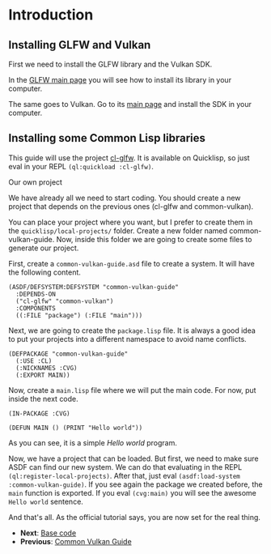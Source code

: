 <h1 id="header:CVG:INTRODUCTION-HEADER">Introduction</h1>

<h2 id="header:ADP:HEADERTAG7">Installing GLFW and Vulkan</h2>

First we need to install the GLFW library and the Vulkan SDK\.

In the [GLFW main page](https://www.glfw.org/) you will see how to install its library in your computer\.

The same goes to Vulkan\. Go to its [main page](https://vulkan.lunarg.com/) and install the SDK in your computer\.

<h2 id="header:ADP:HEADERTAG8">Installing some Common Lisp libraries</h2>

This guide will use the project [cl\-glfw](https://github.com/Hectarea1996/cl-glfw)\. It is available on Quicklisp\, so just eval in your REPL ``` (ql:quickload :cl-glfw) ```\.

Our own project

We have already all we need to start coding\. You should create a new project that depends on the previous ones \(cl\-glfw and common\-vulkan\)\.

You can place your project where you want\, but I prefer to create them in the ``` quicklisp/local-projects/ ``` folder\. Create a new folder named common\-vulkan\-guide\. Now\, inside this folder we are going to create some files to generate our project\.

First\, create a ``` common-vulkan-guide.asd ``` file to create a system\. It will have the following content\.

`````Lisp
(ASDF/DEFSYSTEM:DEFSYSTEM "common-vulkan-guide"
  :DEPENDS-ON
  ("cl-glfw" "common-vulkan")
  :COMPONENTS
  ((:FILE "package") (:FILE "main")))
`````

Next\, we are going to create the ``` package.lisp ``` file\. It is always a good idea to put your projects into a different namespace to avoid name conflicts\.

`````Lisp
(DEFPACKAGE "common-vulkan-guide"
  (:USE :CL)
  (:NICKNAMES :CVG)
  (:EXPORT MAIN))
`````

Now\, create a ``` main.lisp ``` file where we will put the main code\. For now\, put inside the next code\.

`````Lisp
(IN-PACKAGE :CVG)

(DEFUN MAIN () (PRINT "Hello world"))
`````

As you can see\, it is a simple <em>Hello world</em> program\.

Now\, we have a project that can be loaded\. But first\, we need to make sure ASDF can find our new system\. We can do that evaluating in the REPL ``` (ql:register-local-projects) ```\. After that\, just eval ``` (asdf:load-system :common-vulkan-guide) ```\. If you see again the package we created before\, the ``` main ``` function is exported\. If you eval ``` (cvg:main) ``` you will see the awesome ``` Hello world ``` sentence\.

And that\'s all\. As the official tutorial says\, you are now set for the real thing\.

* <strong>Next</strong>\: <a href="/docs/guide/base-code/main.md#header:CVG:BASE-CODE-HEADER">Base code</a>
* <strong>Previous</strong>\: <a href="/docs/guide/common-vulkan-guide.md#header:CVG:COMMON-VULKAN-GUIDE-HEADER">Common Vulkan Guide</a>

